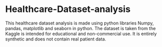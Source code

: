 # Healthcare-Dataset-analysis
This healthcare dataset analysis is made using python libraries Numpy, pandas, matplotlib and seaborn in python. The dataset is taken from the Kaggle is  intended for educational and non-commercial use. It is entirely synthetic and does not contain real patient data.
